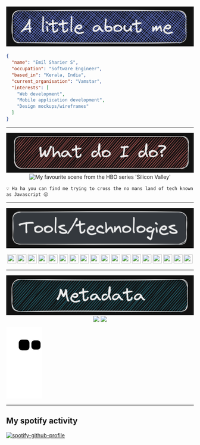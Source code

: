 <p align="center">
<img src="./assets/about-me.png" />
</p>

```json
{
  "name": "Emil Sharier S",
  "occupation": "Software Engineer",
  "based_in": "Kerala, India",
  "current_organisation": "Vamstar",
  "interests": [
    "Web development",
    "Mobile application development",
    "Design mockups/wireframes"
  ]
}
```

---

<p align="center">
<img src="./assets/what-do-i-do.png" />
<img src="https://media.tenor.com/5TCfc6_VVnQAAAAd/gilfoyle-silicon-valley.gif" alt="My favourite scene from the HBO series 'Silicon Valley'" />

</p>

```
💡 Ha ha you can find me trying to cross the no mans land of tech known as Javascript 😛
```

---

<p align="center">
<img src="./assets/tools.png" />
<p align="center">
<img src="https://cdn.jsdelivr.net/gh/devicons/devicon/icons/javascript/javascript-original.svg" width="24px" height="24px" />
<img src="https://cdn.jsdelivr.net/gh/devicons/devicon/icons/typescript/typescript-original.svg"  width="24px" height="24px" />
<img src="https://cdn.jsdelivr.net/gh/devicons/devicon/icons/flutter/flutter-original.svg"  width="24px" height="24px" />
<img src="https://cdn.jsdelivr.net/gh/devicons/devicon/icons/nodejs/nodejs-original.svg"  width="24px" height="24px" />
<img src="https://cdn.jsdelivr.net/gh/devicons/devicon/icons/react/react-original.svg"  width="24px" height="24px" />
<img src="https://cdn.jsdelivr.net/gh/devicons/devicon/icons/electron/electron-original.svg"  width="24px" height="24px" />
<img src="https://cdn.jsdelivr.net/gh/devicons/devicon/icons/figma/figma-original.svg"  width="24px" height="24px" />
<img src="https://cdn.jsdelivr.net/gh/devicons/devicon/icons/mongodb/mongodb-original.svg"  width="24px" height="24px" />
<img src="https://cdn.jsdelivr.net/gh/devicons/devicon/icons/amazonwebservices/amazonwebservices-original-wordmark.svg"  width="24px" height="24px" />
<img src="https://cdn.jsdelivr.net/gh/devicons/devicon/icons/firebase/firebase-plain.svg"  width="24px" height="24px" />
<img src="https://cdn.jsdelivr.net/gh/devicons/devicon/icons/dart/dart-original.svg"  width="24px" height="24px" />
<img src="https://cdn.jsdelivr.net/gh/devicons/devicon/icons/mysql/mysql-original.svg"  width="24px" height="24px" />
<img src="https://cdn.jsdelivr.net/gh/devicons/devicon/icons/postgresql/postgresql-original.svg"  width="24px" height="24px" />
<img src="https://cdn.jsdelivr.net/gh/devicons/devicon/icons/vscode/vscode-original.svg"  width="24px" height="24px" />
<img src="https://cdn.jsdelivr.net/gh/devicons/devicon/icons/bash/bash-original.svg"  width="24px" height="24px" />
<img src="https://cdn.jsdelivr.net/gh/devicons/devicon/icons/babel/babel-original.svg"  width="24px" height="24px" />
<img src="https://cdn.jsdelivr.net/gh/devicons/devicon/icons/bootstrap/bootstrap-original.svg"  width="24px" height="24px" />
<img src="https://cdn.jsdelivr.net/gh/devicons/devicon/icons/docker/docker-original.svg"  width="24px" height="24px" />
          
</p>
</p>

---

<p align="center">

<img src="./assets/metadata.png" align="center" />

<img src="https://github-readme-stats.vercel.app/api/top-langs/?username=anuraghazra&layout=compact" align="center" />

<img src="https://github-readme-stats.vercel.app/api?username=emilshr&theme=gruvbox" align="center" />

![Snake animation](https://github.com/emilshr/emilshr/blob/output/github-contribution-grid-snake.svg)

</p>

---

## My spotify activity

[![spotify-github-profile](https://spotify-github-profile.vercel.app/api/view?uid=d2i0hth6y49lt8dr9l50byct4&cover_image=true&theme=novatorem&show_offline=false&background_color=121212&bar_color=53b14f&bar_color_cover=false)](https://github.com/kittinan/spotify-github-profile)

